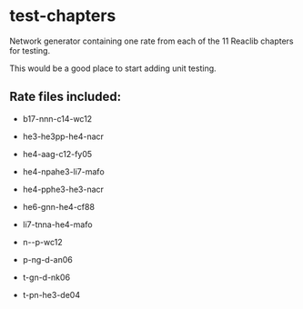 # test-chapters

Network generator containing one rate from each of the 11 Reaclib chapters for testing.

This would be a good place to start adding unit testing.

## Rate files included:

* b17-nnn-c14-wc12

* he3-he3pp-he4-nacr

* he4-aag-c12-fy05

* he4-npahe3-li7-mafo

* he4-pphe3-he3-nacr

* he6-gnn-he4-cf88

* li7-tnna-he4-mafo

* n--p-wc12

* p-ng-d-an06

* t-gn-d-nk06

* t-pn-he3-de04